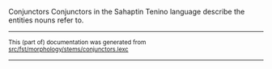Conjunctors
Conjunctors in the Sahaptin Tenino language describe the entities nouns refer to.

* * *

<small>This (part of) documentation was generated from [src/fst/morphology/stems/conjunctors.lexc](https://github.com/giellalt/lang-tqn/blob/main/src/fst/morphology/stems/conjunctors.lexc)</small>

---

